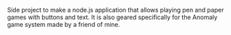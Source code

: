 Side project to make a node.js application that allows playing pen and paper games with buttons and text. It is also geared specifically for the Anomaly game system made by a friend of mine.
